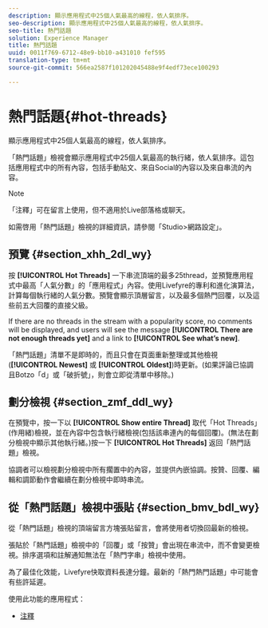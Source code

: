 ```yaml
---
description: 顯示應用程式中25個人氣最高的線程，依人氣排序。
seo-description: 顯示應用程式中25個人氣最高的線程，依人氣排序。
seo-title: 熱門話題
solution: Experience Manager
title: 熱門話題
uuid: 0011f769-6712-48e9-bb10-a431010 fef595
translation-type: tm+mt
source-git-commit: 566ea2587f101202045488e9f4edf73ece100293

---
```



# 熱門話題{#hot-threads}

顯示應用程式中25個人氣最高的線程，依人氣排序。

「熱門話題」檢視會顯示應用程式中25個人氣最高的執行緒，依人氣排序。這包括應用程式中的所有內容，包括手動貼文、來自Social的內容以及來自串流的內容。

>[!NOTE]
>
>「注釋」可在留言上使用，但不適用於Live部落格或聊天。

如需啓用「熱門話題」檢視的詳細資訊，請參閱「Studio>網路設定」。

## 預覽 {#section_xhh_2dl_wy}

按 **[!UICONTROL Hot Threads]** 一下串流頂端的最多25thread，並預覽應用程式中最高「人氣分數」的「應用程式」內容。使用Livefyre的專利和進化演算法，計算每個執行緒的人氣分數。預覽會顯示頂層留言，以及最多個熱門回覆，以及這些前五大回覆的直接父級。

If there are no threads in the stream with a popularity score, no comments will be displayed, and users will see the message **[!UICONTROL There are not enough threads yet]** and a link to **[!UICONTROL See what’s new]**.

「熱門話題」清單不是即時的，而且只會在頁面重新整理或其他檢視(**[!UICONTROL Newest]** 或 **[!UICONTROL Oldest]**)時更新。(如果評論已協調且Botzo「d」或「破折號」，則會立即從清單中移除。)

## 劃分檢視 {#section_zmf_ddl_wy}

在預覽中，按一下以 **[!UICONTROL Show entire Thread]** 取代「Hot Threads」(作用緒)檢視，並在內容中包含執行緒檢視(包括該串連內的每個回覆)。(無法在劃分檢視中顯示其他執行緒。)按一下 **[!UICONTROL Hot Threads]** 返回「熱門話題」檢視。

協調者可以檢視劃分檢視中所有擱置中的內容，並提供內嵌協調。按贊、回覆、編輯和調節動作會繼續在劃分檢視中即時串流。

## 從「熱門話題」檢視中張貼 {#section_bmv_bdl_wy}

從「熱門話題」檢視的頂端留言方塊張貼留言，會將使用者切換回最新的檢視。

張貼於「熱門話題」檢視中的「回覆」或「按贊」會出現在串流中，而不會變更檢視。排序選項和註解通知無法在「熱門字串」檢視中使用。

為了最佳化效能，Livefyre快取資料長達分鐘。最新的「熱門熱門話題」中可能會有些許延遲。



使用此功能的應用程式：

* [注釋](/help/using/c-about-apps/c-comments/c-comments.md)

